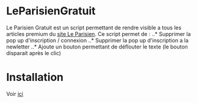 # LeParisienGratuit
Le Parisien Gratuit est un script permettant de rendre visible a tous les articles premium du [site Le Parisien](http://www.leparisien.fr). Ce script permet de :
..* Supprimer la pop up d'inscription / connexion
..* Supprimer la pop up d'inscription a la newletter
..* Ajoute un bouton permettant de déflouter le texte (le bouton disparait après le clic)

# Installation
Voir [ici](https://github.com/L0Lock/OCTweaksScript/blob/master/docs/index.md#installation)
